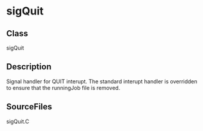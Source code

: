 # sigQuit 
## Class
sigQuit

## Description
Signal handler for QUIT interupt.  The standard interupt handler is
overridden to ensure that the runningJob file is removed.

## SourceFiles
sigQuit.C

